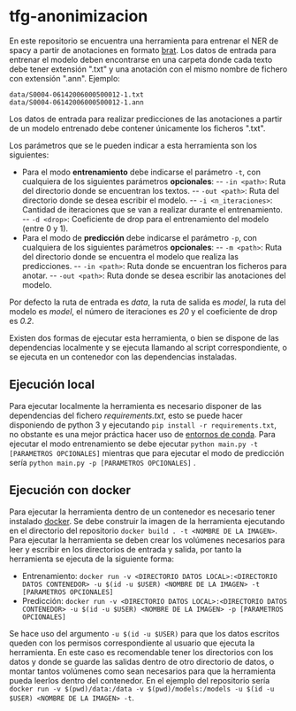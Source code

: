 # tfg-anonimizacion
En este repositorio se encuentra una herramienta para entrenar el NER de spacy a partir de anotaciones en formato [brat](https://brat.nlplab.org/standoff.html).
Los datos de entrada para entrenar el modelo deben encontrarse en una carpeta donde cada texto debe tener extensión ".txt" y una anotación con el mismo nombre de fichero con extensión ".ann".
Ejemplo:

    data/S0004-06142006000500012-1.txt
    data/S0004-06142006000500012-1.ann

Los datos de entrada para realizar predicciones de las anotaciones a partir de un modelo entrenado debe contener únicamente los ficheros ".txt".

Los parámetros que se le pueden indicar a esta herramienta son los siguientes:

 - Para el modo **entrenamiento** debe indicarse el parámetro `-t`, con cualquiera de los siguientes parámetros **opcionales**:
 -- `-in <path>`: Ruta del directorio donde se encuentran los textos.
 -- `-out <path>`: Ruta del directorio donde se desea escribir el modelo.
 -- `-i <n_iteraciones>`: Cantidad de iteraciones que se van a realizar durante el entrenamiento.
 -- `-d <drop>`: Coeficiente de drop para el entrenamiento del modelo (entre 0 y 1).
 - Para el modo de **predicción** debe indicarse el parámetro `-p`, con cualquiera de los siguientes parámetros **opcionales**:
 -- `-m <path>`: Ruta del directorio donde se encuentra el modelo que realiza las predicciones.
 -- `-in <path>`: Ruta donde se encuentran los ficheros para anotar.
 -- `-out <path>`: Ruta donde se desea escribir las anotaciones del modelo.
 
 Por defecto la ruta de entrada es *data*, la ruta de salida es *model*, la ruta del modelo es *model*, el número de iteraciones es *20* y el coeficiente de drop es *0.2*.
 
Existen dos formas de ejecutar esta herramienta, o bien se dispone de las dependencias localmente y se ejecuta llamando al script correspondiente, o se ejecuta en un contenedor con las dependencias instaladas.
## Ejecución local
Para ejecutar localmente la herramienta es necesario disponer de las dependencias del fichero *requirements.txt*, esto se puede hacer disponiendo de python 3 y ejecutando `pip install -r requirements.txt`, no obstante es una mejor práctica hacer uso de [entornos de conda](https://docs.conda.io/projects/conda/en/latest/user-guide/tasks/manage-environments.html).
Para ejecutar el modo entrenamiento se debe ejecutar `python main.py -t [PARAMETROS OPCIONALES]` mientras que para ejecutar el modo de predicción sería `python main.py -p [PARAMETROS OPCIONALES]` .
## Ejecución con docker
Para ejecutar la herramienta dentro de un contenedor es necesario tener instalado [docker](https://docs.docker.com/get-docker/).
Se debe construir la imagen de la herramienta ejecutando en el directorio del repositorio `docker build . -t <NOMBRE DE LA IMAGEN>`.
Para ejecutar la herramienta se deben crear los volúmenes necesarios para leer y escribir en los directorios de entrada y salida, por tanto la herramienta se ejecuta de la siguiente forma:
 - Entrenamiento: `docker run -v <DIRECTORIO DATOS LOCAL>:<DIRECTORIO DATOS CONTENEDOR> -u $(id -u $USER) <NOMBRE DE LA IMAGEN> -t [PARAMETROS OPCIONALES]`
 - Predicción: `docker run -v <DIRECTORIO DATOS LOCAL>:<DIRECTORIO DATOS CONTENEDOR> -u $(id -u $USER) <NOMBRE DE LA IMAGEN> -p [PARAMETROS OPCIONALES]`

Se hace uso del argumento `-u $(id -u $USER)` para que los datos escritos queden con los permisos correspondiente al usuario que ejecuta la herramienta.
En este caso es recomendable tener los directorios con los datos y donde se guarde las salidas dentro de otro directorio de datos, o montar tantos volúmenes como sean necesarios para que la herramienta pueda leerlos dentro del contenedor.
En el ejemplo del repositorio sería `docker run -v $(pwd)/data:/data -v $(pwd)/models:/models -u $(id -u $USER) <NOMBRE DE LA IMAGEN> -t`.
